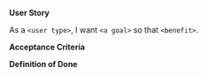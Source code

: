 **User Story**

As a `<user type>`, I want `<a goal>` so that `<benefit>`.

**Acceptance Criteria**

**Definition of Done**
